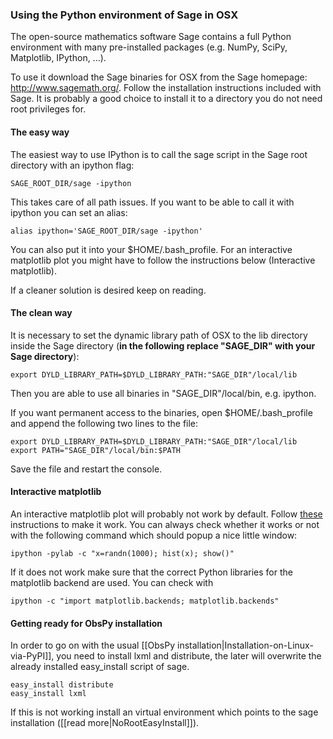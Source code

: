 ### Using the Python environment of Sage in OSX

The open-source mathematics software Sage contains a full Python environment with many pre-installed packages (e.g. NumPy, SciPy, Matplotlib, IPython, ...).

To use it download the Sage binaries for OSX from the Sage homepage:  http://www.sagemath.org/. Follow the installation instructions included with Sage. It is probably a good choice to install it to a directory you do not need root privileges for.

#### The easy way

The easiest way to use IPython is to call the sage script in the Sage root directory with an ipython flag:
```
SAGE_ROOT_DIR/sage -ipython
```
This takes care of all path issues. If you want to be able to call it with ipython you can set an alias:
```
alias ipython='SAGE_ROOT_DIR/sage -ipython'
```
You can also put it into your $HOME/.bash_profile. For an interactive matplotlib plot you might have to follow the instructions below (Interactive matplotlib).

If a cleaner solution is desired keep on reading.

#### The clean way

It is necessary to set the dynamic library path of OSX to the lib directory inside the Sage directory (**in the following replace "SAGE_DIR" with your Sage directory**):
```
export DYLD_LIBRARY_PATH=$DYLD_LIBRARY_PATH:"SAGE_DIR"/local/lib
```
Then you are able to use all binaries in "SAGE_DIR"/local/bin, e.g. ipython.

If you want permanent access to the binaries, open $HOME/.bash_profile and append the following two lines to the file:
```
export DYLD_LIBRARY_PATH=$DYLD_LIBRARY_PATH:"SAGE_DIR"/local/lib
export PATH="SAGE_DIR"/local/bin:$PATH
```
Save the file and restart the console.

#### Interactive matplotlib

An interactive matplotlib plot will probably not work by default. Follow [these](http://wiki.sagemath.org/sage_matlab) instructions to make it work. You can always check whether it works or not with the following command which should popup a nice little window:
```
ipython -pylab -c "x=randn(1000); hist(x); show()"
```
If it does not work make sure that the correct Python libraries for the matplotlib backend are used. You can check with
```
ipython -c "import matplotlib.backends; matplotlib.backends"
```
#### Getting ready for ObsPy installation

In order to go on with the usual [[ObsPy installation|Installation-on-Linux-via-PyPI]], you need to install lxml and distribute, the later will overwrite the already installed easy_install script of sage.
```
easy_install distribute
easy_install lxml
```
If this is not working install an virtual environment which points to the sage installation ([[read more|NoRootEasyInstall]]).
